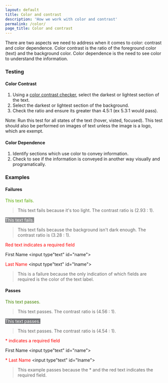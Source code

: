 ```yaml
---
layout: default
title: Color and contrast
description: 'How we work with color and contrast'
permalink: /color/
page_title: Color and contrast
---
```

There are two aspects we need to address when it comes to color: contrast and color dependence. Color contrast is the ratio of the foreground color (text) and the background color. Color dependence is the need to see color to understand the information.  

### Testing 

#### Color Contrast

1. Using a [color contrast checker](http://www.paciellogroup.com/resources/contrastanalyser/), select the darkest or lightest section of the text.
2. Select the darkest or lightest section of the background.
3. Check the ratio and ensure its greater than 4.5:1 (ex 5.3:1 would pass).

Note: Run this test for all states of the text (hover, visted, focused). This test should also be performed on images of text unless the image is a logo, which are exempt. 

#### Color Dependence

1. Identify sections which use color to convey information.
2. Check to see if the information is conveyed in another way visually and programatically.

### Examples

#### Failures

<span style = "color:#58AA02">This text fails. </span>

> This text fails because it's too light. The contrast ratio is (2.93 : 1). 

<span style = "color:#FFFFFF; background:#8D8E90">This text fails.</span>

> This text fails because the background isn't dark enough. The contrast ratio is (3.28 : 1).

<span style="color:red;">Red text indicates a required field</span>

<label for="name">First Name&nbsp;</label><input type"text" id="name">

<label for="lname" style="color:red">Last Name&nbsp;</label><input type"text" id="lname">

> This is a failure because the only indication of which fields are required is the color of the text label.

#### Passes

<span style = "color:#458503">This text passes. </span>

> This text passes. The contrast ratio is (4.56 : 1). 

<span style = "color:#FFFFFF; background:#757679">This text passes.</span>

> This text passes. The contrast ratio is (4.54 : 1).

<span style="color:red;">* indicates a required field</span>

<label for="name">First Name&nbsp;</label><input type"text" id="name">

<label for="lname" style="color:red">* Last Name&nbsp;</label><input type"text" id="lname">

> This example passes because the * and the red text indicates the required field.

